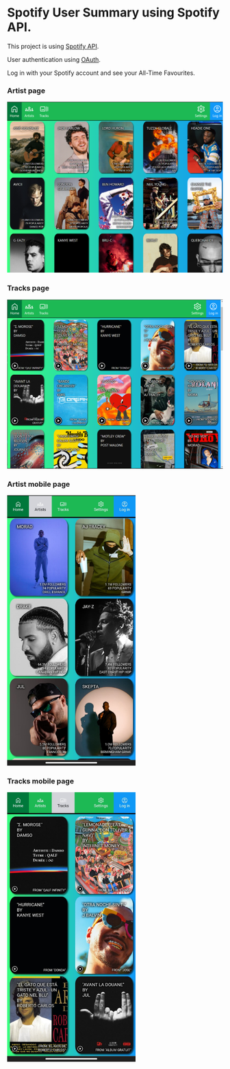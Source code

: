 # Spotify User Summary using Spotify API.

This project is using [Spotify API](https://developer.spotify.com/documentation/web-api/).

User authentication using [OAuth](https://developer.spotify.com/documentation/general/guides/authorization/code-flow/).

Log in with your Spotify account and see your All-Time Favourites.

### Artist page
<img src="https://github.com/mkaniukk/spotify-summary/blob/main/img/desktop_snapshot_artists.png" width="600">

### Tracks page
<img src="https://github.com/mkaniukk/spotify-summary/blob/main/img/desktop_snapshot_tracks.png" width="600">

### Artist mobile page
<img src="https://github.com/mkaniukk/spotify-summary/blob/main/img/mobile_snapshot_artists.jpg" width="300">

### Tracks mobile page
<img src="https://github.com/mkaniukk/spotify-summary/blob/main/img/mobile_snapshot_tracks.jpg" width="300">

